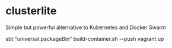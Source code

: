 # clusterlite
Simple but powerful alternative to Kubernetes and Docker Swarm

sbt "universal:packageBin"
build-container.sh --push
vagrant up
